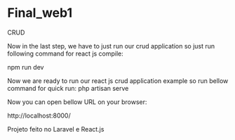 # Final_web1
CRUD

Now in the last step, we have to just run our crud application so just run following command for react js compile:

npm run dev

Now we are ready to run our react js crud application example so run bellow command for quick run:
php artisan serve

Now you can open bellow URL on your browser:

http://localhost:8000/

Projeto feito no Laravel e React.js


